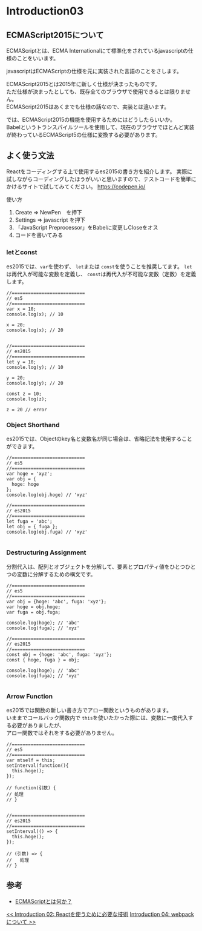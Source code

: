 # Introduction03
## ECMAScript2015について
ECMAScriptとは、ECMA Internationalにて標準化をされているjavascriptの仕様のことをいいます。

javascriptはECMAScriptの仕様を元に実装された言語のことをさします。

ECMAScript2015とは2015年に新しく仕様が決まったものです。
<br>ただ仕様が決まったとしても、既存全てのブラウザで使用できるとは限りません。
<br>ECMAScript2015はあくまでも仕様の話なので、実装とは違います。

では、ECMAScript2015の機能を使用するためにはどうしたらいいか。
<br>Babelというトランスパイルツールを使用して、現在のブラウザでほとんど実装が終わっているECMAScript5の仕様に変換する必要があります。


## よく使う文法
Reactをコーディングする上で使用するes2015の書き方を紹介します。
実際に試しながらコーディングしたほうがいいと思いますので、テストコードを簡単にかけるサイトで試してみてください。
https://codepen.io/

使い方
1. Create => NewPen　を押下
2. Settings => javascript を押下
3. 「JavaScript Preprocessor」をBabelに変更しCloseをオス
4. コードを書いてみる



### letとconst
es2015では、`var`を使わず、 `let`または `const`を使うことを推奨してます。
`let`は再代入が可能な変数を定義し、 `const`は再代入が不可能な変数（定数）を定義します。
```ecmascript 6
//===========================
// es5
//===========================
var x = 10;
console.log(x); // 10

x = 20;
console.log(x); // 20


//===========================
// es2015
//===========================
let y = 10;
console.log(y); // 10

y = 20;
console.log(y); // 20

const z = 10;
console.log(z);

z = 20 // error

```

### Object Shorthand
es2015では、Objectのkey名と変数名が同じ場合は、省略記法を使用することができます。

```ecmascript 6
//===========================
// es5
//===========================
var hoge = 'xyz';
var obj = {
  hoge: hoge
};
console.log(obj.hoge) // 'xyz'

//===========================
// es2015
//===========================
let fuga = 'abc';
let obj = { fuga };
console.log(obj.fuga) // 'xyz'


```

### Destructuring Assignment
分割代入は、配列とオブジェクトを分解して、要素とプロパティ値をひとつひとつの変数に分解するための構文です。

```ecmascript 6
//===========================
// es5
//===========================
var obj = {hoge: 'abc', fuga: 'xyz'};
var hoge = obj.hoge;
var fuga = obj.fuga;

console.log(hoge); // 'abc'
console.log(fuga); // 'xyz'

//===========================
// es2015
//===========================
const obj = {hoge: 'abc', fuga: 'xyz'};
const { hoge, fuga } = obj;

console.log(hoge); // 'abc'
console.log(fuga); // 'xyz'


```


### Arrow Function
es2015では関数の新しい書き方でアロー関数というものがあります。
<br>いままでコールバック関数内で `this`を使いたかった際には、変数に一度代入する必要がありましたが、
<br>アロー関数ではそれをする必要がありません。


```ecmascript 6
//===========================
// es5
//===========================
var mtself = this;
setInterval(function(){
  this.hoge();
});

// function(引数) {
// 処理  
// }


//===========================
// es2015
//===========================
setInterval(() => {
  this.hoge();
});

// (引数) => { 
//   処理
// }

```




## 参考
- [ECMAScriptとは何か？](https://azu.github.io/slide-what-is-ecmascript/)

<span align="left">[<< Introduction 02: Reactを使うために必要な技術](introduction02.md)</span>
<span align="right">[Introduction 04: webpackについて >>](introduction04.md)</span>
